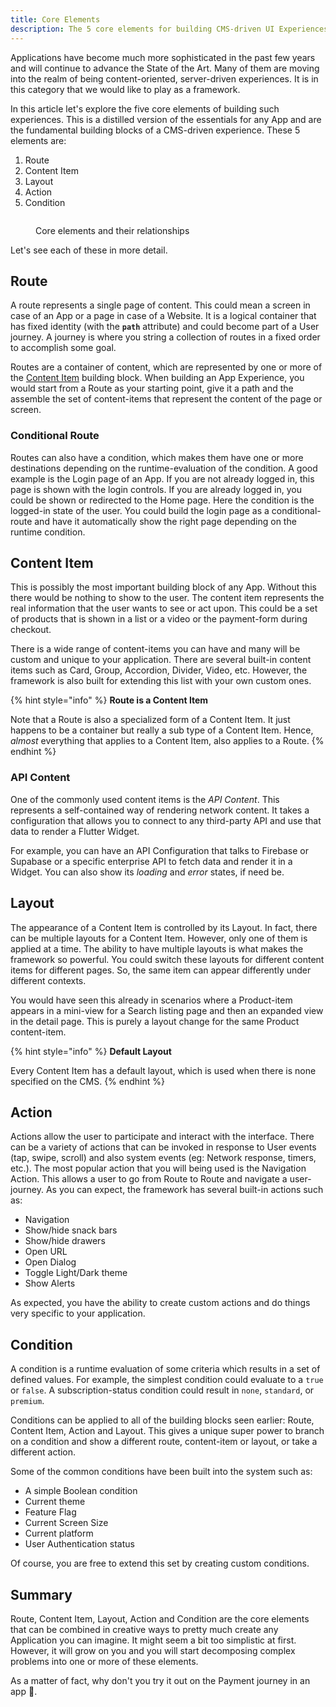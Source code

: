 ```yaml
---
title: Core Elements
description: The 5 core elements for building CMS-driven UI Experiences
---
```


Applications have become much more sophisticated in the past few years and will
continue to advance the State of the Art. Many of them are moving into the realm
of being content-oriented, server-driven experiences. It is in this category
that we would like to play as a framework.

In this article let's explore the five core elements of building such
experiences. This is a distilled version of the essentials for any App and are
the fundamental building blocks of a CMS-driven experience. These 5 elements
are:

1. Route
2. Content Item
3. Layout
4. Action
5. Condition

<figure><img src="../../.gitbook/assets/core-elements.png" alt=""><figcaption><p>Core elements and their relationships</p></figcaption></figure>

Let's see each of these in more detail.

## Route

A route represents a single page of content. This could mean a screen in case of
an App or a page in case of a Website. It is a logical container that has fixed
identity (with the **`path`** attribute) and could become part of a User
journey. A journey is where you string a collection of routes in a fixed order
to accomplish some goal.

Routes are a container of content, which are represented by one or more of the
[Content Item](core-elements.md#content-item) building block. When building an
App Experience, you would start from a Route as your starting point, give it a
path and the assemble the set of content-items that represent the content of the
page or screen.

### Conditional Route

Routes can also have a condition, which makes them have one or more destinations
depending on the runtime-evaluation of the condition. A good example is the
Login page of an App. If you are not already logged in, this page is shown with
the login controls. If you are already logged in, you could be shown or
redirected to the Home page. Here the condition is the logged-in state of the
user. You could build the login page as a conditional-route and have it
automatically show the right page depending on the runtime condition.

## Content Item

This is possibly the most important building block of any App. Without this
there would be nothing to show to the user. The content item represents the real
information that the user wants to see or act upon. This could be a set of
products that is shown in a list or a video or the payment-form during checkout.

There is a wide range of content-items you can have and many will be custom and
unique to your application. There are several built-in content items such as
Card, Group, Accordion, Divider, Video, etc. However, the framework is also
built for extending this list with your own custom ones.

{% hint style="info" %} **Route is a Content Item**

Note that a Route is also a specialized form of a Content Item. It just happens
to be a container but really a sub type of a Content Item. Hence, _almost_
everything that applies to a Content Item, also applies to a Route.
{% endhint %}

### API Content

One of the commonly used content items is the _API Content_. This represents a
self-contained way of rendering network content. It takes a configuration that
allows you to connect to any third-party API and use that data to render a
Flutter Widget.&#x20;

For example, you can have an API Configuration that talks to Firebase or
Supabase or a specific enterprise API to fetch data and render it in a Widget.
You can also show its _loading_ and _error_ states, if need be.

## Layout

The appearance of a Content Item is controlled by its Layout. In fact, there can
be multiple layouts for a Content Item. However, only one of them is applied at
a time. The ability to have multiple layouts is what makes the framework so
powerful. You could switch these layouts for different content items for
different pages. So, the same item can appear differently under different
contexts.&#x20;

You would have seen this already in scenarios where a Product-item appears in a
mini-view for a Search listing page and then an expanded view in the detail
page. This is purely a layout change for the same Product content-item.

{% hint style="info" %} **Default Layout**

Every Content Item has a default layout, which is used when there is none
specified on the CMS. {% endhint %}

## Action

Actions allow the user to participate and interact with the interface. There can
be a variety of actions that can be invoked in response to User events (tap,
swipe, scroll) and also system events (eg: Network response, timers, etc.). The
most popular action that you will being used is the Navigation Action. This
allows a user to go from Route to Route and navigate a user-journey. As you can
expect, the framework has several built-in actions such as:

- Navigation
- Show/hide snack bars
- Show/hide drawers
- Open URL
- Open Dialog
- Toggle Light/Dark theme
- Show Alerts

As expected, you have the ability to create custom actions and do things very
specific to your application.

## Condition

A condition is a runtime evaluation of some criteria which results in a set of
defined values. For example, the simplest condition could evaluate to a `true`
or `false`. A subscription-status condition could result in `none`, `standard`,
or `premium`.&#x20;

Conditions can be applied to all of the building blocks seen earlier: Route,
Content Item, Action and Layout. This gives a unique super power to branch on a
condition and show a different route, content-item or layout, or take a
different action.&#x20;

Some of the common conditions have been built into the system such as:

- A simple Boolean condition
- Current theme
- Feature Flag
- Current Screen Size
- Current platform
- User Authentication status

Of course, you are free to extend this set by creating custom conditions.

## Summary

Route, Content Item, Layout, Action and Condition are the core elements that can
be combined in creative ways to pretty much create any Application you can
imagine. It might seem a bit too simplistic at first. However, it will grow on
you and you will start decomposing complex problems into one or more of these
elements.&#x20;

As a matter of fact, why don't you try it out on the Payment journey in an app
:thinking:.
